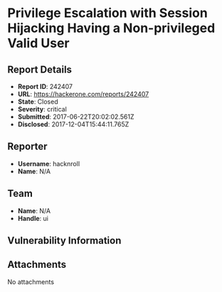# Privilege Escalation with Session Hijacking Having a Non-privileged Valid User

## Report Details
- **Report ID**: 242407
- **URL**: https://hackerone.com/reports/242407
- **State**: Closed
- **Severity**: critical
- **Submitted**: 2017-06-22T20:02:02.561Z
- **Disclosed**: 2017-12-04T15:44:11.765Z

## Reporter
- **Username**: hacknroll
- **Name**: N/A

## Team
- **Name**: N/A
- **Handle**: ui

## Vulnerability Information


## Attachments
No attachments
